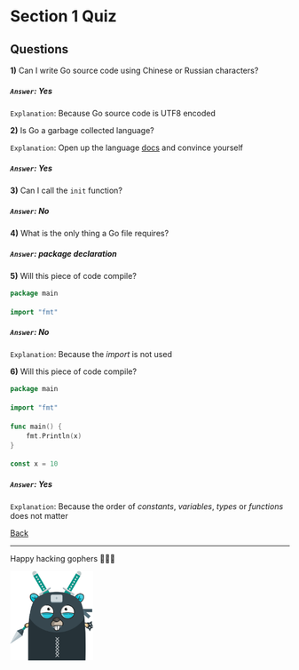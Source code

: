 # Section 1 Quiz

## Questions

**1)** Can I write Go source code using Chinese or Russian characters?

##### `Answer`: Yes

`Explanation`: Because Go source code is UTF8 encoded

**2)** Is Go a garbage collected language?

`Explanation`: Open up the language [docs](https://golang.org/doc/)
and convince yourself

##### `Answer`: Yes

**3)** Can I call the `init` function?

##### `Answer`: No

**4)** What is the only thing a Go file requires?

##### `Answer`: **package** declaration

**5)** Will this piece of code compile?

```go
package main

import "fmt"
```

##### `Answer`: No

`Explanation`: Because the *import* is not used

**6)** Will this piece of code compile?

```go
package main

import "fmt"

func main() {
	fmt.Println(x)
}

const x = 10
```

##### `Answer`: Yes

`Explanation`: Because the order of *constants*, *variables*, *types*
or *functions* does not matter

[Back](https://github.com/steevehook/udemy-go101)

---

Happy hacking gophers 🚀🚀🚀

<img src="https://github.com/steevehook/udemy-go101/raw/master/udemy-go101.svg?sanitize=true" width="150px"/>
